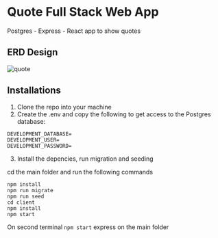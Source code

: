 # Quote Full Stack Web App
Postgres - Express - React app to show quotes 


## ERD Design
![quote](https://user-images.githubusercontent.com/64554523/131893761-315058eb-87b2-42a4-a99c-c3081dadf290.png)


## Installations
1. Clone the repo into your machine
2. Create the .env and copy the following to get access to the Postgres database:
```
DEVELOPMENT_DATABASE=
DEVELOPMENT_USER=
DEVELOPMENT_PASSWORD=
```
3. Install the depencies, run migration and seeding

cd the main folder and run the following commands
```
npm install
npm run migrate
npm run seed
cd client
npm install
npm start
```
On second terminal ``` npm start ``` express on the main folder
